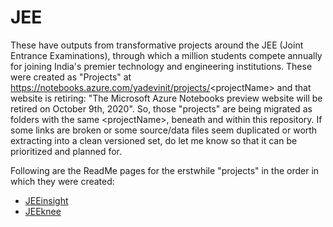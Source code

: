 # JEE
These have outputs from transformative projects around the JEE (Joint Entrance Examinations), through which a million students compete annually for joining India's premier technology and engineering institutions.
These were created as "Projects" at https://notebooks.azure.com/yadevinit/projects/<projectName\> and that website is retiring: "The Microsoft Azure Notebooks preview website will be retired on October 9th, 2020".
So, those "projects" are being migrated as folders with the same <projectName\>, beneath and within this repository. If some links are broken or some source/data files seem duplicated or worth extracting into a clean versioned set, do let me know so that it can be prioritized and planned for.

Following are the ReadMe pages for the erstwhile "projects" in the order in which they were created:
- [JEEinsight](./JEEinsight/README.md)
- [JEEknee](./JEEknee/README.md)
